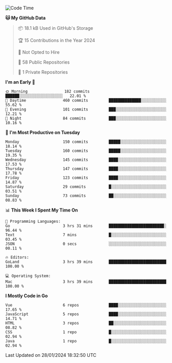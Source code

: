 <!--START_SECTION:waka-->
![Code Time](http://img.shields.io/badge/Code%20Time-974%20hrs%2045%20mins-blue)

**🐱 My GitHub Data** 

> 📦 18.1 kB Used in GitHub's Storage 
 > 
> 🏆 15 Contributions in the Year 2024
 > 
> 🚫 Not Opted to Hire
 > 
> 📜 58 Public Repositories 
 > 
> 🔑 1 Private Repositories 
 > 
**I'm an Early 🐤** 

```text
🌞 Morning                182 commits         ██████░░░░░░░░░░░░░░░░░░░   22.01 % 
🌆 Daytime                460 commits         ██████████████░░░░░░░░░░░   55.62 % 
🌃 Evening                101 commits         ███░░░░░░░░░░░░░░░░░░░░░░   12.21 % 
🌙 Night                  84 commits          ███░░░░░░░░░░░░░░░░░░░░░░   10.16 % 
```
📅 **I'm Most Productive on Tuesday** 

```text
Monday                   150 commits         █████░░░░░░░░░░░░░░░░░░░░   18.14 % 
Tuesday                  160 commits         █████░░░░░░░░░░░░░░░░░░░░   19.35 % 
Wednesday                145 commits         ████░░░░░░░░░░░░░░░░░░░░░   17.53 % 
Thursday                 147 commits         ████░░░░░░░░░░░░░░░░░░░░░   17.78 % 
Friday                   123 commits         ████░░░░░░░░░░░░░░░░░░░░░   14.87 % 
Saturday                 29 commits          █░░░░░░░░░░░░░░░░░░░░░░░░   03.51 % 
Sunday                   73 commits          ██░░░░░░░░░░░░░░░░░░░░░░░   08.83 % 
```


📊 **This Week I Spent My Time On** 

```text
💬 Programming Languages: 
Go                       3 hrs 31 mins       ████████████████████████░   96.44 % 
Text                     7 mins              █░░░░░░░░░░░░░░░░░░░░░░░░   03.45 % 
JSON                     0 secs              ░░░░░░░░░░░░░░░░░░░░░░░░░   00.11 % 

🔥 Editors: 
GoLand                   3 hrs 39 mins       █████████████████████████   100.00 % 

💻 Operating System: 
Mac                      3 hrs 39 mins       █████████████████████████   100.00 % 
```

**I Mostly Code in Go** 

```text
Vue                      6 repos             ████░░░░░░░░░░░░░░░░░░░░░   17.65 % 
JavaScript               5 repos             ████░░░░░░░░░░░░░░░░░░░░░   14.71 % 
HTML                     3 repos             ██░░░░░░░░░░░░░░░░░░░░░░░   08.82 % 
CSS                      1 repo              █░░░░░░░░░░░░░░░░░░░░░░░░   02.94 % 
Java                     1 repo              █░░░░░░░░░░░░░░░░░░░░░░░░   02.94 % 
```




 Last Updated on 28/01/2024 18:32:50 UTC
<!--END_SECTION:waka-->
